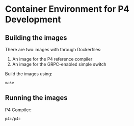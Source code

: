 # Container Environment for P4 Development

## Building the images

There are two images with through Dockerfiles:
  1. An image for the P4 reference compiler
  2. An image for the GRPC-enabled simple switch

Build the images using:

    make

## Running the images

P4 Compiler:

    p4c/p4c
